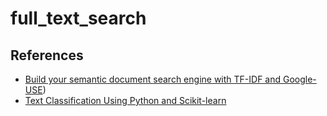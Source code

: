 # full_text_search

## References

- [Build your semantic document search engine with TF-IDF and Google-USE](https://medium.com/analytics-vidhya/build-your-semantic-document-search-engine-with-tf-idf-and-google-use-c836bf5f27fb))
- [Text Classification Using Python and Scikit-learn](https://dylancastillo.co/text-classification-using-python-and-scikit-learn/#clean-the-text-column)